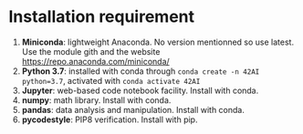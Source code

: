 # Installation requirement

1. **Miniconda**: lightweight Anaconda. No version mentionned so use latest. Use the module gith and the website https://repo.anaconda.com/miniconda/
1. **Python 3.7**: installed with conda through `conda create -n 42AI python=3.7`, activated with `conda activate 42AI`
1. **Jupyter**: web-based code notebook facility. Install with conda.
1. **numpy**: math library. Install with conda.
1. **pandas**: data analysis and manipulation. Install with conda.
1. **pycodestyle**: PIP8 verification. Install with pip.